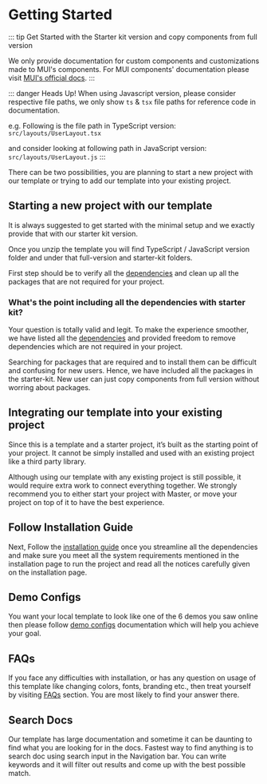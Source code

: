 # Getting Started

::: tip
Get Started with the Starter kit version and copy components from full version

We only provide documentation for custom components and customizations made to MUI's components. For MUI components' documentation please visit [MUI's official docs](https://mui.com/components/).
:::

::: danger Heads Up!
When using Javascript version, please consider respective file paths, we only show `ts` & `tsx` file paths for reference code in documentation.

e.g. Following is the file path in TypeScript version: `src/layouts/UserLayout.tsx`

and consider looking at following path in JavaScript version: `src/layouts/UserLayout.js`
:::

There can be two possibilities, you are planning to start a new project with our template or trying to add our template into your existing project.

## Starting a new project with our template

It is always suggested to get started with the minimal setup and we exactly provide that with our starter kit version.

Once you unzip the template you will find TypeScript / JavaScript version folder and under that full-version and starter-kit folders.

First step should be to verify all the [dependencies](/guide/overview/dependencies.html) and clean up all the packages that are not required for your project.

### What's the point including all the dependencies with starter kit?

Your question is totally valid and legit. To make the experience smoother, we have listed all the [dependencies](/guide/overview/dependencies.html) and provided freedom to remove dependencies which are not required in your project.

Searching for packages that are required and to install them can be difficult and confusing for new users. Hence, we have included all the packages in the starter-kit. New user can just copy components from full version without worring about packages.

## Integrating our template into your existing project

Since this is a template and a starter project, it’s built as the starting point of your project. It cannot be simply installed and used with an existing project like a third party library.

Although using our template with any existing project is still possible, it would require extra work to connect everything together. We strongly recommend you to either start your project with Master, or move your project on top of it to have the best experience.

## Follow Installation Guide

Next, Follow the [installation guide](/guide/overview/installation.html) once you streamline all the dependencies and make sure you meet all the system requirements mentioned in the installation page to run the project and read all the notices carefully given on the installation page.

## Demo Configs

You want your local template to look like one of the 6 demos you saw online then please follow [demo configs](/guide/development/demo-config.html) documentation which will help you achieve your goal.

## FAQs

If you face any difficulties with installation, or has any question on usage of this template like changing colors, fonts, branding etc., then treat yourself by visiting [FAQs](/faq/) section. You are most likely to find your answer there.

## Search Docs

Our template has large documentation and sometime it can be daunting to find what you are looking for in the docs. Fastest way to find anything is to search doc using search input in the Navigation bar. You can write keywords and it will filter out results and come up with the best possible match.
